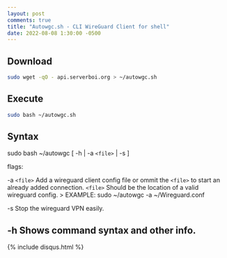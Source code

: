 ```yaml
---
layout: post
comments: true
title: "Autowgc.sh - CLI WireGuard Client for shell"
date: 2022-08-08 1:30:00 -0500
---
```

## Download
```bash
sudo wget -qO - api.serverboi.org > ~/autowgc.sh
```
## Execute
```bash
sudo bash ~/autowgc.sh
```
## Syntax
 sudo bash ~/autowgc	  [ 	-h  	| -a `<file>` |  -s  	 ]

 flags:
 
 -a  `<file>`  Add a wireguard client config file or ommit the `<file>` to start an already added connection.
               `<file>` Should be the location of a valid wireguard config. > EXAMPLE: sudo ~/autowgc -a ~/Wireguard.conf
 
 -s           	Stop the wireguard VPN easily.
 
 -h           	Shows command syntax and other info.
---

{% include disqus.html %}
